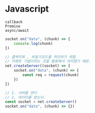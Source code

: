 # Javascript

    callback
    Promise
    async/await

```js
socket.on("data", (chunk) => {
    console.log(chunk)
})

// 콜백지옥 , 비동기코드를 처리하기 위함.
// 이벤트 기법이라는 것을 활용해서 처리했기 때문.
net.createServer((socket) => {
    socket.on("data", (chunk) => {
        const req = request(chunk)
    })
})

// 1. 서버를 연다
// 2. 데이터를 받는다.
const socket = net.createServer()
socket.on("data", (chunk) => {})
```
